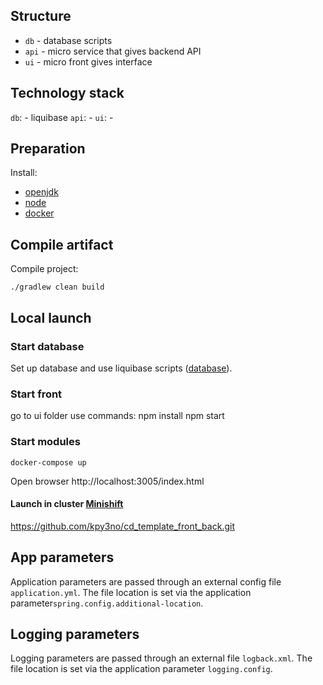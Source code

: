 ## Structure
- `db` - database scripts
- `api` - micro service that gives backend API
- `ui` - micro front gives interface

## Technology stack
`db`: 
    - liquibase
`api`:
    - 
`ui`:
    -       

## Preparation

Install:
- [openjdk](https://openjdk.java.net)
- [node](https://nodejs.org)
- [docker](https://www.docker.com)

## Compile artifact

Compile project:
```
./gradlew clean build
```

## Local launch

### Start database

Set up database and use liquibase scripts ([database](db/README.md)).

### Start front
go to ui folder
use commands:
npm install
npm start

### Start modules

```
docker-compose up
```
Open browser http://localhost:3005/index.html

#### Launch in cluster [Minishift](https://www.okd.io/minishift/)

https://github.com/kpy3no/cd_template_front_back.git

## App parameters

Application parameters are passed through an external config file `application.yml`. 
The file location is set via the application parameter`spring.config.additional-location`.

## Logging parameters

Logging parameters are passed through an external file `logback.xml`.
The file location is set via the application parameter `logging.config`.
